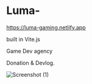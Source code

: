 # Luma-

https://luma-gaming.netlify.app

built in Vite.js

Game Dev agency

Donation & Devlog.


![Screenshot (1)](https://github.com/user-attachments/assets/c0b5e3bb-fce6-4191-8fc0-8111a57bf4ca)
